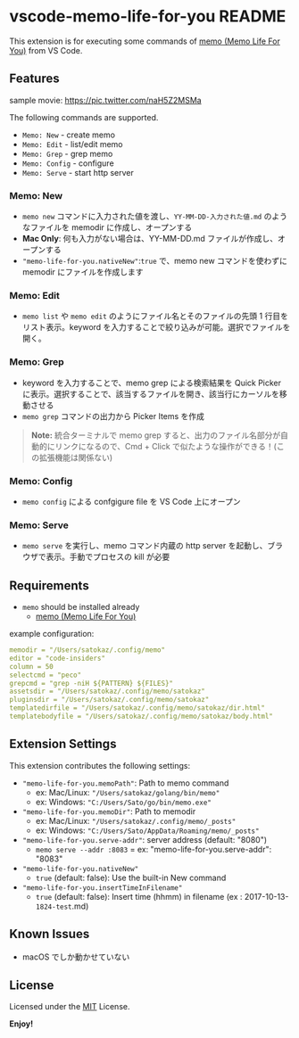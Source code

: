 # vscode-memo-life-for-you README

This extension is for executing some commands of [memo (Memo Life For You)](https://github.com/mattn/memo) from VS Code.

## Features

sample movie:
https://pic.twitter.com/naH5Z2MSMa

The following commands are supported.

* `Memo: New` - create memo
* `Memo: Edit` - list/edit memo
* `Memo: Grep` - grep memo
* `Memo: Config` - configure
* `Memo: Serve` - start http server

### Memo: New

* `memo new` コマンドに入力された値を渡し、`YY-MM-DD-入力された値.md` のようなファイルを memodir に作成し、オープンする
* **Mac Only**: 何も入力がない場合は、YY-MM-DD.md ファイルが作成し、オープンする 
* `"memo-life-for-you.nativeNew"`:`true` で、memo new コマンドを使わずに memodir にファイルを作成します

### Memo: Edit

* `memo list` や `memo edit` のようにファイル名とそのファイルの先頭 1 行目をリスト表示。keyword を入力することで絞り込みが可能。選択でファイルを開く。

### Memo: Grep

* keyword を入力することで、memo grep による検索結果を Quick Picker に表示。選択することで、該当するファイルを開き、該当行にカーソルを移動させる
* `memo grep` コマンドの出力から Picker Items を作成 

>**Note:** 統合ターミナルで memo grep すると、出力のファイル名部分が自動的にリンクになるので、Cmd + Click で似たような操作ができる！(この拡張機能は関係ない)

### Memo: Config

* `memo config` による confgigure file を VS Code 上にオープン

### Memo: Serve

* `memo serve` を実行し、memo コマンド内蔵の http server を起動し、ブラウザで表示。手動でプロセスの kill が必要


## Requirements

* `memo` should be installed already
   * [memo (Memo Life For You)](https://github.com/mattn/memo)

example configuration:

```yaml
memodir = "/Users/satokaz/.config/memo"
editor = "code-insiders"
column = 50
selectcmd = "peco"
grepcmd = "grep -niH ${PATTERN} ${FILES}"
assetsdir = "/Users/satokaz/.config/memo/satokaz"
pluginsdir = "/Users/satokaz/.config/memo/satokaz"
templatedirfile = "/Users/satokaz/.config/memo/satokaz/dir.html"
templatebodyfile = "/Users/satokaz/.config/memo/satokaz/body.html"
```

## Extension Settings

This extension contributes the following settings:

* `"memo-life-for-you.memoPath"`: Path to memo command 
   * ex: Mac/Linux: `"/Users/satokaz/golang/bin/memo"`
   * ex: Windows: `"C:/Users/Sato/go/bin/memo.exe"`
* `"memo-life-for-you.memoDir"`: Path to memodir 
   * ex: Mac/Linux: `"/Users/satokaz/.config/memo/_posts"`
   * ex: Windows: `"C:/Users/Sato/AppData/Roaming/memo/_posts"`
* `"memo-life-for-you.serve-addr"`: server address (default: "8080")
   * `memo serve --addr :8083` = ex: "memo-life-for-you.serve-addr": "8083" 
* `"memo-life-for-you.nativeNew"`
   * `true` (default: false): Use the built-in New command 
* `"memo-life-for-you.insertTimeInFilename"`
   * `true` (default: false): Insert time (hhmm) in filename (ex : 2017-10-13-`1824-test`.md)

## Known Issues

* macOS でしか動かせていない

## License

Licensed under the [MIT](LICENSE.txt) License.

**Enjoy!**